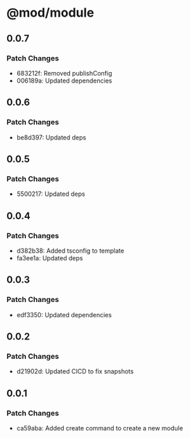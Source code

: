 # @mod/module

## 0.0.7

### Patch Changes

- 683212f: Removed publishConfig
- 006189a: Updated dependencies

## 0.0.6

### Patch Changes

- be8d397: Updated deps

## 0.0.5

### Patch Changes

- 5500217: Updated deps

## 0.0.4

### Patch Changes

- d382b38: Added tsconfig to template
- fa3ee1a: Updated deps

## 0.0.3

### Patch Changes

- edf3350: Updated dependencies

## 0.0.2

### Patch Changes

- d21902d: Updated CICD to fix snapshots

## 0.0.1

### Patch Changes

- ca59aba: Added create command to create a new module

